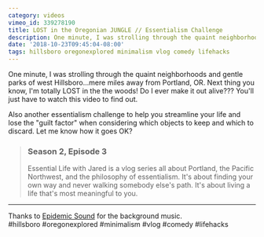 ```yaml
---
category: videos
vimeo_id: 339278190
title: LOST in the Oregonian JUNGLE // Essentialism Challenge
description: One minute, I was strolling through the quaint neighborhoods and gentle parks of west Hillsboro…next thing you know, I'm totally LOST in the the woods! Do I ever make it out alive???
date: '2018-10-23T09:45:04-08:00'
tags: hillsboro oregonexplored minimalism vlog comedy lifehacks
---
```


One minute, I was strolling through the quaint neighborhoods and gentle parks of west Hillsboro…mere miles away from Portland, OR. Next thing you know, I'm totally LOST in the the woods! Do I ever make it out alive??? You'll just have to watch this video to find out.

Also another essentialism challenge to help you streamline your life and lose the "guilt factor" when considering which objects to keep and which to discard. Let me know how it goes OK?

> ### Season 2, Episode 3
> 
> Essential Life with Jared is a vlog series all about Portland, the Pacific Northwest, and the philosophy of essentialism. It's about finding your own way and never walking somebody else's path. It's about living a life that's most meaningful to you.

----

Thanks to [Epidemic Sound](https://player.epidemicsound.com) for the background music.  
#hillsboro #oregonexplored #minimalism #vlog #comedy #lifehacks